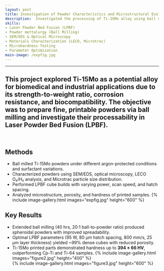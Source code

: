 ```yaml
---
layout: post
title: Investigation of Powder Characteristics and Microstructural Evolution of Laser Printed Ti-15Mo Samples Prepared by Ball Milling
description:  Investigated the processing of Ti-15Mo alloy using ball milling and Laser Powder Bed Fusion (LPBF). Characterized powder properties (SEM, LECO, optical microscopy), optimized printing parameters, and analyzed printed parts for porosity, microstructure, and hardness. Achieved improved understanding of powder spreadability, oxygen contamination control, and parameter effects on density and hardness of Ti-15Mo components.
skills: 
- Laser Powder Bed Fusion (LPBF)
- Powder mettalurgy (Ball Milling)
- SEM/EDS & Optical Microscopy
- Materials Characterization (LECO, Microtrac)
- Microhardness Testing
- Parameter Optimization
main-image: /expfig.jpg 
---
```


---
## This project explored Ti-15Mo as a potential alloy for biomedical and industrial applications due to its strength-to-weight ratio, corrosion resistance, and biocompatibility. The objective was to prepare fine, printable powders via ball milling and investigate their processability in Laser Powder Bed Fusion (LPBF).
<br>

## Methods
- Ball milled Ti-15Mo powders under different argon-protected conditions and surfactant variations.
- Characterized powders using SEM/EDS, optical microscopy, LECO O₂/H₂ analysis, and Microtrac particle size distribution.
- Performed LPBF cube builds with varying power, scan speed, and hatch spacing.
- Analyzed microstructure, porosity, and hardness of printed samples.
{% include image-gallery.html images="expfig.jpg" height="600" %}<br>

## Key Results
- Extended ball milling (40 hrs, 20:1 ball-to-powder ratio) produced spheroidal powders with improved spreadability.
- Optimal LPBF parameters (95 W, 80 µm hatch spacing, 800 mm/s, 25 µm layer thickness) yielded ~99% dense cubes with reduced porosity.
- Ti-15Mo printed parts demonstrated hardness up to **394 ± 66 HV**, outperforming Cp-Ti and Ti-64 samples.
{% include image-gallery.html images="figure2.jpg" height="400" %} <br>
{% include image-gallery.html images="figure3.jpg" height="600" %} <br>
